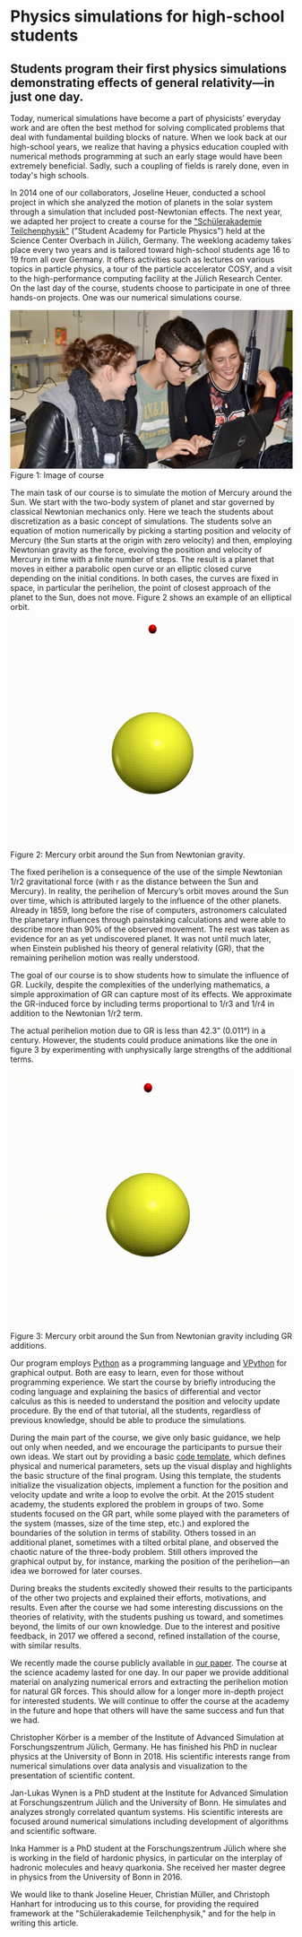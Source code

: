 # Physics simulations for high-school students

## Students program their first physics simulations demonstrating effects of general relativity—in just one day.

Today, numerical simulations have become a part of physicists’ everyday work and are often the best method for solving complicated problems that deal with fundamental building blocks of nature.
When we look back at our high-school years, we realize that having a physics education coupled with numerical methods programming at such an early stage would have been extremely beneficial.
Sadly, such a coupling of fields is rarely done, even in today's high schools.

In 2014 one of our collaborators, Joseline Heuer, conducted a school project in which she analyzed the motion of planets in the solar system through a simulation that included post-Newtonian effects.
The next year, we adapted her project to create a course for the ["Schülerakademie Teilchenphysik"](https://crc110.hiskp.uni-bonn.de/index.php?id=327) ("Student Academy for Particle Physics") held at the Science Center Overbach in Jülich, Germany.
The weeklong academy takes place every two years and is tailored toward high-school students age 16 to 19 from all over Germany.
It offers activities such as lectures on various topics in particle physics, a tour of the particle accelerator COSY, and a visit to the high-performance computing facility at the Jülich Research Center.
On the last day of the course, students choose to participate in one of three hands-on projects.
One was our numerical simulations course.

![Image of course](course.jpg)
Figure 1: Image of course

The main task of our course is to simulate the motion of Mercury around the Sun.
We start with the two-body system of planet and star governed by classical Newtonian mechanics only.
Here we teach the students about discretization as a basic concept of simulations.
The students solve an equation of motion numerically by picking a starting position and velocity of Mercury (the Sun starts at the origin with zero velocity) and then, employing Newtonian gravity as the force, evolving the position and velocity of Mercury in time with a finite number of steps.
The result is a planet that moves in either a parabolic open curve or an elliptic closed curve depending on the initial conditions.
In both cases, the curves are fixed in space, in particular the perihelion, the point of closest approach of the planet to the Sun, does not move.
Figure 2 shows an example of an elliptical orbit.

![Mercury orbit around the Sun from Newtonian gravity](orbit-wo-GR.gif)
Figure 2: Mercury orbit around the Sun from Newtonian gravity.

The fixed perihelion is a consequence of the use of the simple Newtonian 1/r2 gravitational force (with r as the distance between the Sun and Mercury).
In reality, the perihelion of Mercury’s orbit moves around the Sun over time, which is attributed largely to the influence of the other planets.
Already in 1859, long before the rise of computers, astronomers calculated the planetary influences through painstaking calculations and were able to describe more than 90% of the observed movement.
The rest was taken as evidence for an as yet undiscovered planet.
It was not until much later, when Einstein published his theory of general relativity (GR), that the remaining perihelion motion was really understood.

The goal of our course is to show students how to simulate the influence of GR.
Luckily, despite the complexities of the underlying mathematics, a simple approximation of GR can capture most of its effects.
We approximate the GR-induced force by including terms proportional to 1/r3 and 1/r4 in addition to the Newtonian 1/r2 term.

The actual perihelion motion due to GR is less than 42.3” (0.011°) in a century.
However, the students could produce animations like the one in figure 3 by experimenting with unphysically large strengths of the additional terms.

![Mercury orbit around the Sun from Newtonian gravity including GR additions](orbit-w-GR.gif)
Figure 3: Mercury orbit around the Sun from Newtonian gravity including GR additions.


Our program employs [Python](https://www.python.org/) as a programming language and [VPython](http://vpython.org/) for graphical output.
Both are easy to learn, even for those without programming experience.
We start the course by briefly introducing the coding language and explaining the basics of differential and vector calculus as this is needed to understand the position and velocity update procedure.
By the end of that tutorial, all the students, regardless of previous knowledge, should be able to produce the simulations.

During the main part of the course, we give only basic guidance, we help out only when needed, and we encourage the participants to pursue their own ideas.
We start out by providing a basic [code template](https://github.com/ckoerber/perihelion-mercury/blob/master/py-scripts/template.py), which defines physical and numerical parameters, sets up the visual display and highlights the basic structure of the final program.
Using this template, the students initialize the visualization objects, implement a function for the position and velocity update and write a loop to evolve the orbit.
At the 2015 student academy, the students explored the problem in groups of two.
Some students focused on the GR part, while some played with the parameters of the system (masses, size of the time step, etc.) and explored the boundaries of the solution in terms of stability.
Others tossed in an additional planet, sometimes with a tilted orbital plane, and observed the chaotic nature of the three-body problem.
Still others improved the graphical output by, for instance, marking the position of the perihelion—an idea we borrowed for later courses.

During breaks the students excitedly showed their results to the participants of the other two projects and explained their efforts, motivations, and results.
Even after the course we had some interesting discussions on the theories of relativity, with the students pushing us toward, and sometimes beyond, the limits of our own knowledge.
Due to the interest and positive feedback, in 2017 we offered a second, refined installation of the course, with similar results.

We recently made the course publicly available in [our paper](https://arxiv.org/abs/1803.01678).
The course at the science academy lasted for one day.
In our paper we provide additional material on analyzing numerical errors and extracting the  perihelion motion for natural GR forces.
This should allow for a longer more in-depth project for interested students.
We will continue to offer the course at the academy in the future and hope that others will have the same success and fun that we had.

Christopher Körber is a member of the Institute of Advanced Simulation at Forschungszentrum Jülich, Germany.
He has finished his PhD in nuclear physics at the University of Bonn in 2018.
His scientific interests range from numerical simulations over data analysis and visualization to the presentation of scientific content.

Jan-Lukas Wynen is a PhD student at the Institute for Advanced Simulation at Forschungszentrum Jülich and the University of Bonn.
He simulates and analyzes strongly correlated quantum systems.
His scientific interests are focused around numerical simulations including development of algorithms and scientific software.

Inka Hammer is a PhD student at the Forschungszentrum Jülich where she is working in the field of hardonic physics, in particular on the interplay of hadronic molecules and heavy quarkonia.
She received her master degree in physics from the University of Bonn in 2016.

We would like to thank Joseline Heuer, Christian Müller, and Christoph Hanhart for introducing us to this course, for providing the required framework at the "Schülerakademie Teilchenphysik," and for the help in writing this article.

